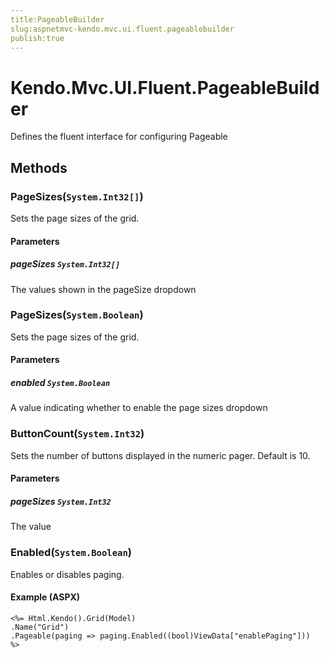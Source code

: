 ```yaml
---
title:PageableBuilder
slug:aspnetmvc-kendo.mvc.ui.fluent.pageablebuilder
publish:true
---
```


# Kendo.Mvc.UI.Fluent.PageableBuilder
Defines the fluent interface for configuring Pageable



## Methods

### PageSizes(`System.Int32[]`)
Sets the page sizes of the grid.


#### Parameters

##### pageSizes `System.Int32[]`
The values shown in the pageSize dropdown





### PageSizes(`System.Boolean`)
Sets the page sizes of the grid.


#### Parameters

##### enabled `System.Boolean`
A value indicating whether to enable the page sizes dropdown





### ButtonCount(`System.Int32`)
Sets the number of buttons displayed in the numeric pager. Default is 10.


#### Parameters

##### pageSizes `System.Int32`
The value





### Enabled(`System.Boolean`)
Enables or disables paging.




#### Example (ASPX)
    <%= Html.Kendo().Grid(Model)
    .Name("Grid")
    .Pageable(paging => paging.Enabled((bool)ViewData["enablePaging"]))
    %>




